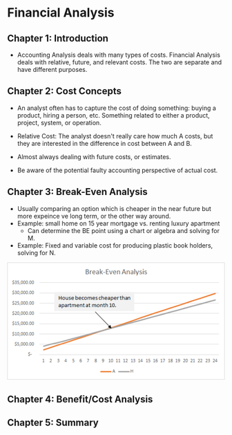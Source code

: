 # Financial Analysis

## Chapter 1: Introduction
* Accounting Analysis deals with many types of costs. Financial Analysis deals with relative, future, and relevant costs. The two are separate and have different purposes.

## Chapter 2: Cost Concepts
* An analyst often has to capture the cost of doing something: buying a product, hiring a person, etc. Something related to either a product, project, system, or operation.

* Relative Cost: The analyst doesn't really care how much A costs, but they are interested in the difference in cost between A and B.
* Almost always dealing with future costs, or estimates.
* Be aware of the potential faulty accounting perspective of actual cost.

## Chapter 3: Break-Even Analysis
* Usually comparing an option which is cheaper in the near future but more expeince ve long term, or the other way around.
* Example: small home on 15 year mortgage vs. renting luxury apartment
  * Can determine the BE point using a chart or algebra and solving for M.
* Example: Fixed and variable cost for producing plastic book holders, solving for N.

<img src="break-even-analysis-chart.png">

## Chapter 4: Benefit/Cost Analysis

## Chapter 5: Summary

